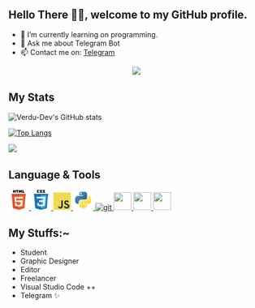 ## Hello There 👋🏻, welcome to my GitHub profile.

- 🌱 I’m currently learning on programming.
- 💬 Ask me about Telegram Bot
- 📫 Contact me on: [Telegram](https://t.me/pranata_11)


<p align="center"><img src="https://media.giphy.com/media/iIqmM5tTjmpOB9mpbn/giphy.gif"/></p>

## My Stats
![Verdu-Dev's GitHub stats](https://github-readme-stats.vercel.app/api?username=verdudev&show_icons=true&theme=algolia)


[![Top Langs](https://github-readme-stats.vercel.app/api/top-langs/?username=verdudev&layout=compact&theme=algolia)](https://github.com/verdudev/)


![](https://visitor-badge.laobi.icu/badge?page_id=verdudev)

## Language & Tools
<a href="https://www.w3.org/html/" target="_blank" rel="noreferrer"> <img src="https://raw.githubusercontent.com/devicons/devicon/master/icons/html5/html5-original-wordmark.svg" alt="html5" width="40" height="40"/> </a>
<a href="https://www.w3schools.com/css/" target="_blank" rel="noreferrer"> <img src="https://raw.githubusercontent.com/devicons/devicon/master/icons/css3/css3-original-wordmark.svg" alt="css3" width="40" height="40"/> </a>
<a href="https://developer.mozilla.org/en-US/docs/Web/JavaScript" target="_blank" rel="noreferrer"> <img src="https://raw.githubusercontent.com/devicons/devicon/master/icons/javascript/javascript-original.svg" alt="javascript" width="35" height="35"/>
<a href="https://www.python.org" target="_blank" rel="noreferrer"> <img src="https://raw.githubusercontent.com/devicons/devicon/master/icons/python/python-original.svg" alt="python" width="40" height="40"/> </a>
<a href="https://git-scm.com/" target="_blank" rel="noreferrer"> <img src="https://www.vectorlogo.zone/logos/git-scm/git-scm-icon.svg" alt="git" width="35" height="35"/> </a>
<a href="https://code.visualstudio.com/" target="_blank" rel="noreferrer"> <img src="https://upload.wikimedia.org/wikipedia/commons/9/9a/Visual_Studio_Code_1.35_icon.svg" width="35" height="35"/> </a>
<a href="https://www.kali.org/" target="_blank" rel="noreferrer"> <img src="https://www.vectorlogo.zone/logos/linux/linux-icon.svg" width="35" height="35"/> </a>
<a href="https://www.microsoft.com/" target="_blank" rel="noreferrer"> <img src="https://upload.wikimedia.org/wikipedia/commons/8/87/Windows_logo_-_2021.svg" width="35" height="35"/> </a>

## My Stuffs:~
- Student
- Graphic Designer
- Editor
- Freelancer
- Visual Studio Code ++ 
- Telegram ✨
